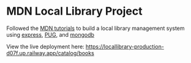 # MDN Local Library Project
Followed the [MDN tutorials](https://developer.mozilla.org/en-US/docs/Learn/Server-side/Express_Nodejs) to build a local library management system using [express](https://expressjs.com/), [PUG](https://pugjs.org/api/getting-started.html), and [mongodb](https://www.mongodb.com/)

View the live deployment here: https://locallibrary-production-d07f.up.railway.app/catalog/books
